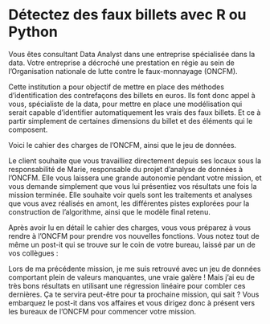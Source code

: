 # Détectez des faux billets avec R ou Python

Vous êtes consultant Data Analyst dans une entreprise spécialisée dans la data. Votre entreprise a décroché une prestation en régie au sein de l’Organisation nationale de lutte contre le faux-monnayage (ONCFM).

 


 

Cette institution a pour objectif de mettre en place des méthodes d’identification des contrefaçons des billets en euros. Ils font donc appel à vous, spécialiste de la data, pour mettre en place une modélisation qui serait capable d’identifier automatiquement les vrais des faux billets. Et ce à partir simplement de certaines dimensions du billet et des éléments qui le composent.

Voici le cahier des charges de l’ONCFM, ainsi que le jeu de données.

Le client souhaite que vous travailliez directement depuis ses locaux sous la responsabilité de Marie, responsable du projet d’analyse de données à l’ONCFM. Elle vous laissera une grande autonomie pendant votre mission, et vous demande simplement que vous lui présentiez vos résultats une fois la mission terminée. Elle souhaite voir quels sont les traitements et analyses que vous avez réalisés en amont, les différentes pistes explorées pour la construction de l’algorithme, ainsi que le modèle final retenu.

Après avoir lu en détail le cahier des charges, vous vous préparez à vous rendre à l’ONCFM pour prendre vos nouvelles fonctions. Vous notez tout de même un post-it qui se trouve sur le coin de votre bureau, laissé par un de vos collègues :

Lors de ma précédente mission, je me suis retrouvé avec un jeu de données comportant plein de valeurs manquantes, une vraie galère ! Mais j’ai eu de très bons résultats en utilisant une régression linéaire pour combler ces dernières. Ça te servira peut-être pour ta prochaine mission, qui sait ?
Vous embarquez le post-it dans vos affaires et vous dirigez donc à présent vers les bureaux de l’ONCFM pour commencer votre mission.
